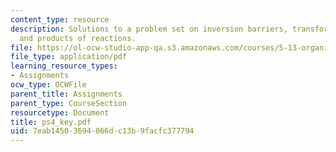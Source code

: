 ```yaml
---
content_type: resource
description: Solutions to a problem set on inversion barriers, transformations, syntheses,
  and products of reactions.
file: https://ol-ocw-studio-app-qa.s3.amazonaws.com/courses/5-13-organic-chemistry-ii-fall-2003/7eab14503694066dc13b9facfc377794_ps4_key.pdf
file_type: application/pdf
learning_resource_types:
- Assignments
ocw_type: OCWFile
parent_title: Assignments
parent_type: CourseSection
resourcetype: Document
title: ps4_key.pdf
uid: 7eab1450-3694-066d-c13b-9facfc377794
---
```

